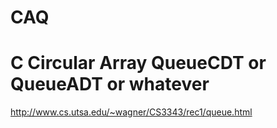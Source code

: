 # CAQ
C Circular Array QueueCDT or QueueADT or whatever
==========
http://www.cs.utsa.edu/~wagner/CS3343/rec1/queue.html